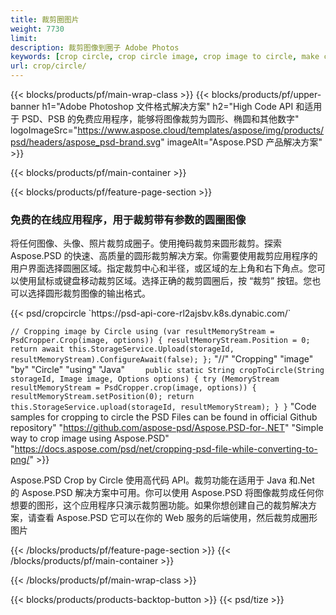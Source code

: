```yaml
---
title: 裁剪圈图片
weight: 7730
limit: 
description: 裁剪图像到圈子 Adobe Photos
keywords: [crop circle, crop circle image, crop image to circle, make circle photo]
url: crop/circle/
---
```

{{< blocks/products/pf/main-wrap-class >}}
{{< blocks/products/pf/upper-banner h1="Adobe Photoshop 文件格式解决方案" h2="High Code API 和适用于 PSD、PSB 的免费应用程序，能够将图像裁剪为圆形、椭圆和其他数字" logoImageSrc="https://www.aspose.cloud/templates/aspose/img/products/psd/headers/aspose_psd-brand.svg" imageAlt="Aspose.PSD 产品解决方案" >}}

{{< blocks/products/pf/main-container >}}

{{< blocks/products/pf/feature-page-section >}}
<h3 class="headingpdleft">免费的在线应用程序，用于裁剪带有参数的圆圈图像</h3>
<p>将任何图像、头像、照片裁剪成圈子。使用掩码裁剪来圆形裁剪。探索 Aspose.PSD 的快速、高质量的圆形裁剪解决方案。你需要使用裁剪应用程序的用户界面选择圆圈区域。指定裁剪中心和半径，或区域的左上角和右下角点。您可以使用鼠标或键盘移动裁剪区域。选择正确的裁剪圆圈后，按 “裁剪” 按钮。您也可以选择圆形裁剪图像的输出格式。</p>
{{< psd/cropcircle `https://psd-api-core-rl2ajsbv.k8s.dynabic.com/` 

`// Cropping image by Circle
using (var resultMemoryStream = PsdCropper.Crop(image, options))
{
	resultMemoryStream.Position = 0;
	return await this.StorageService.Upload(storageId, resultMemoryStream).ConfigureAwait(false);
};` 
     "//" "Cropping" "image" "by" "Circle" "using" "Java" 
`    public static String cropToCircle(String storageId, Image image, Options options) {
        try (MemoryStream resultMemoryStream = PsdCropper.crop(image, options)) {
            resultMemoryStream.setPosition(0);
            return this.StorageService.upload(storageId, resultMemoryStream);
        }
    }` 
"Code samples for cropping to circle the PSD Files can be found in official Github repository"  "https://github.com/aspose-psd/Aspose.PSD-for-.NET" 
"Simple way to crop image using Aspose.PSD" "https://docs.aspose.com/psd/net/cropping-psd-file-while-converting-to-png/" >}}
<p>Aspose.PSD Crop by Circle 使用高代码 API。裁剪功能在适用于 Java 和.Net 的 Aspose.PSD 解决方案中可用。你可以使用 Aspose.PSD 将图像裁剪成任何你想要的图形，这个应用程序只演示裁剪圈功能。如果你想创建自己的裁剪解决方案，请查看 Aspose.PSD 它可以在你的 Web 服务的后端使用，然后裁剪成圈形图片</p>
<!--<ul>
<li><a href="psb">PSB Circle Crop</a></li>
<li><a href="ellipse">Ellipse crop App</a></li>
</ul>-->
{{< /blocks/products/pf/feature-page-section >}}
{{< /blocks/products/pf/main-container >}}


{{< /blocks/products/pf/main-wrap-class >}}

{{< blocks/products/products-backtop-button >}}
{{< psd/tize >}}
